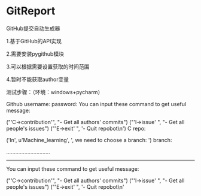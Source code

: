 # GitReport

GitHub提交自动生成器

1.基于GitHub的API实现

2.需要安装pygithub模块

3.可以根据需要设置获取的时间范围

4.暂时不能获取author变量

测试步骤：（环境：windows+pycharm）

Github username: <username>
password: <password>
You can input these command to get useful message: 

("'C->contribution'", "- Get all authors' commits")
("'I->issue'     ", "- Get all people's issues")
("'E->exit'      ", '- Quit repobot\n')
C
repo: <repository>

('In', u'Machine_learning', ', we need to choose a branch: ')
branch: <branch>

.............................

************************************************************
You can input these command to get useful message: 

("'C->contribution'", "- Get all authors' commits")
("'I->issue'     ", "- Get all people's issues")
("'E->exit'      ", '- Quit repobot\n'
